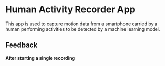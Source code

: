 # Human Activity Recorder App
This app is used to capture motion data from a smartphone carried by a human performing activities to be detected by a machine learning model.

## Feedback
#### After starting a single recording
